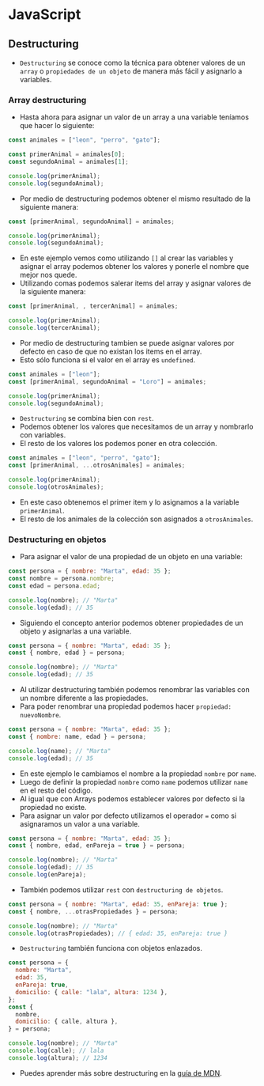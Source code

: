 # JavaScript

## Destructuring

- `Destructuring` se conoce como la técnica para obtener valores de un `array` o `propiedades de un objeto` de manera más fácil y asignarlo a variables.

### Array destructuring

- Hasta ahora para asignar un valor de un array a una variable teníamos que hacer lo siguiente:

```javascript
const animales = ["leon", "perro", "gato"];

const primerAnimal = animales[0];
const segundoAnimal = animales[1];

console.log(primerAnimal);
console.log(segundoAnimal);
```

- Por medio de destructuring podemos obtener el mismo resultado de la siguiente manera:

```javascript
const [primerAnimal, segundoAnimal] = animales;

console.log(primerAnimal);
console.log(segundoAnimal);
```

- En este ejemplo vemos como utilizando `[]` al crear las variables y asignar el array podemos obtener los valores y ponerle el nombre que mejor nos quede.
- Utilizando comas podemos salerar items del array y asignar valores de la siguiente manera:

```javascript
const [primerAnimal, , tercerAnimal] = animales;

console.log(primerAnimal);
console.log(tercerAnimal);
```

- Por medio de destructuring tambien se puede asignar valores por defecto en caso de que no existan los items en el array.
- Esto sólo funciona si el valor en el array es `undefined`.

```javascript
const animales = ["leon"];
const [primerAnimal, segundoAnimal = "Loro"] = animales;

console.log(primerAnimal);
console.log(segundoAnimal);
```

- `Destructuring` se combina bien con `rest`.
- Podemos obtener los valores que necesitamos de un array y nombrarlo con variables.
- El resto de los valores los podemos poner en otra colección.

```javascript
const animales = ["leon", "perro", "gato"];
const [primerAnimal, ...otrosAnimales] = animales;

console.log(primerAnimal);
console.log(otrosAnimales);
```

- En este caso obtenemos el primer item y lo asignamos a la variable `primerAnimal`.
- El resto de los animales de la colección son asignados a `otrosAnimales`.

### Destructuring en objetos

- Para asignar el valor de una propiedad de un objeto en una variable:

```javascript
const persona = { nombre: "Marta", edad: 35 };
const nombre = persona.nombre;
const edad = persona.edad;

console.log(nombre); // "Marta"
console.log(edad); // 35
```

- Siguiendo el concepto anterior podemos obtener propiedades de un objeto y asignarlas a una variable.

```javascript
const persona = { nombre: "Marta", edad: 35 };
const { nombre, edad } = persona;

console.log(nombre); // "Marta"
console.log(edad); // 35
```

- Al utilizar destructuring también podemos renombrar las variables con un nombre diferente a las propiedades.
- Para poder renombrar una propiedad podemos hacer `propiedad: nuevoNombre`.

```javascript
const persona = { nombre: "Marta", edad: 35 };
const { nombre: name, edad } = persona;

console.log(name); // "Marta"
console.log(edad); // 35
```

- En este ejemplo le cambiamos el nombre a la propiedad `nombre` por `name`.
- Luego de definir la propiedad `nombre` como `name` podemos utilizar `name` en el resto del código.
- Al igual que con Arrays podemos establecer valores por defecto si la propiedad no existe.
- Para asignar un valor por defecto utilizamos el operador `=` como si asignaramos un valor a una variable.

```javascript
const persona = { nombre: "Marta", edad: 35 };
const { nombre, edad, enPareja = true } = persona;

console.log(nombre); // "Marta"
console.log(edad); // 35
console.log(enPareja);
```

- También podemos utilizar `rest` con `destructuring de objetos`.

```javascript
const persona = { nombre: "Marta", edad: 35, enPareja: true };
const { nombre, ...otrasPropiedades } = persona;

console.log(nombre); // "Marta"
console.log(otrasPropiedades); // { edad: 35, enPareja: true }
```

- `Destructuring` también funciona con objetos enlazados.

```javascript
const persona = {
  nombre: "Marta",
  edad: 35,
  enPareja: true,
  domicilio: { calle: "lala", altura: 1234 },
};
const {
  nombre,
  domicilio: { calle, altura },
} = persona;

console.log(nombre); // "Marta"
console.log(calle); // lala
console.log(altura); // 1234
```

- Puedes aprender más sobre destructuring en la [guía de MDN](https://developer.mozilla.org/es/docs/Web/JavaScript/Reference/Operators/Destructuring_assignment).
